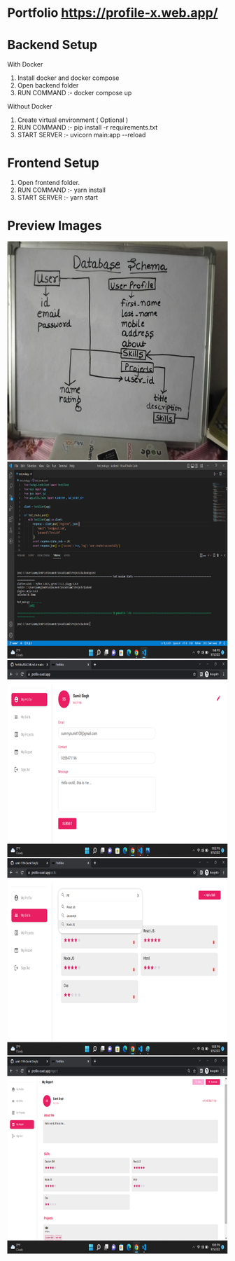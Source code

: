 # Portfolio  https://profile-x.web.app/ 


# Backend Setup

With Docker
1. Install docker and docker compose
2. Open backend folder
3. RUN COMMAND :- docker compose up

Without Docker
1. Create virtual environment ( Optional )
2. RUN COMMAND :- pip install -r requirements.txt
3. START SERVER :- uvicorn main:app --reload


# Frontend Setup

1. Open frontend folder.
2. RUN COMMAND :- yarn install
3. START SERVER :- yarn start

# Preview Images

<img src="database.jpeg" width="800" height="500">

<img src="test-preview.png" width="800" height="450">


<img src="preview.png" width="800" height="450">


<img src="preview2.png" width="800" height="450">


<img src="preview3.png" width="800" height="450">
